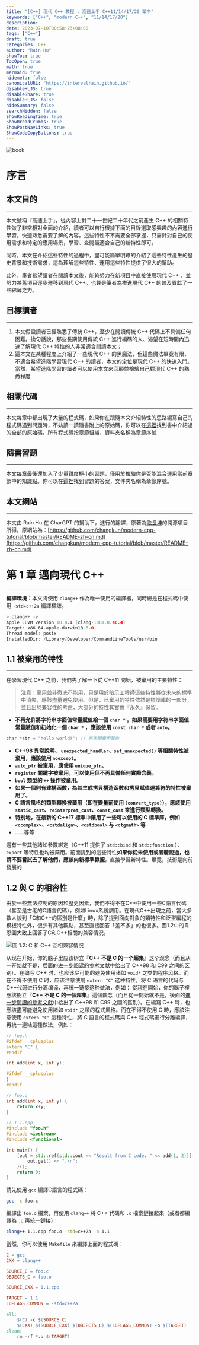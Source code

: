 ```yaml
---
title: "[C++] 現代 C++ 教程 : 高速上手 C++11/14/17/20 繁中"
keywords: ["C++", "modern C++", "11/14/17/20"]
description:
date: 2023-07-10T00:58:23+08:00
tags: ["C++"]
draft: true
Categories: C++
author: "Rain Hu"
showToc: true
TocOpen: true
math: true
mermaid: true
hidemeta: false
canonicalURL: "https://intervalrain.github.io/"
disableHLJS: true
disableShare: true
disableHLJS: false
hideSummary: false
searchHidden: false
ShowReadingTime: true
ShowBreadCrumbs: true
ShowPostNavLinks: true
ShowCodeCopyButtons: true
---
```

![book](https://github.com/changkun/modern-cpp-tutorial/raw/master/assets/cover-2nd.png)
# 序言
## 本文目的
---
本文號稱『高速上手』，從內容上對二十一世紀二十年代之前產生 C++ 的相關特性做了非常相對全面的介紹，讀者可以自行根據下面的目錄選取感興趣的內容進行學習，快速熟悉需要了解的內容。這些特性不不需要全部掌握，只需針對自己的使用需求和特定的應用場景，學習、查閱最適合自己的新特性即可。  

同時，本文在介紹這些特性的過程中，盡可能簡單明瞭的介紹了這些特性產生的歷史背景和技術需求，這為理解這些特性、運用這些特性提供了很大的幫助。  

此外，筆者希望讀者在閱讀本文後，能夠努力在新項目中直接使用現代 C++ ，並努力將舊項目逐步遷移到現代 C++。也算是筆者為推進現代 C++ 的普及貢獻了一些綿薄之力。
## 目標讀者
---
1. 本文假設讀者已經熟悉了傳統 C++，至少在閱讀傳統 C++ 代碼上不具備任何困難。換句話說，那些長期使用傳統 C++ 進行編碼的人、渴望在短時間內迅速了解現代 C++ 特性的人非常適合閱讀本文；
2. 這本文在某種程度上介紹了一些現代 C++ 的黑魔法，但這些魔法畢竟有限，不適合希望進階學習現代 C++ 的讀者，本文的定位是現代 C++ 的快速入門。當然，希望進階學習的讀者可以使用本文來回顧並檢驗自己對現代 C++ 的熟悉程度


## 相關代碼
---
本文每章中都出現了大量的程式碼，如果你在跟隨本文介紹特性的思路編寫自己的程式碼遇到問題時，不妨讀一讀隨書附上的原始碼，你可以在[這裡](https://github.com/changkun/modern-cpp-tutorial/blob/master/code)找到書中介紹過的全部的原始碼，所有程式碼按章節組織，資料夾名稱為章節序號

## 隨書習題
---
本文每章最後還加入了少量難度極小的習題，僅用於檢驗你是否能混合運用當前章節中的知識點。你可以在[這裡](https://github.com/changkun/modern-cpp-tutorial/blob/master/exercises)找到習題的答案，文件夾名稱為章節序號。

## 本文網站
---
本文由 Rain Hu 在 CharGPT 的幫助下，進行的翻譯，原著為[歐長坤](https://github.com/changkun)的開源項目所得，原網站為：[https://github.com/changkun/modern-cpp-tutorial/blob/master/README-zh-cn.md](https://github.com/changkun/modern-cpp-tutorial/blob/master/README-zh-cn.md)

# 第 1 章 邁向現代 C++
---
**編譯環境**：本文將使用 `clang++` 作為唯一使用的編譯器，同時總是在程式碼中使用 `-std=c++2a` 編譯標誌。
```Cpp
> clang++ -v
Apple LLVM version 10.0.1 (clang-1001.0.46.4)
Target: x86_64-apple-darwin18.6.0
Thread model: posix
InstalledDir: /Library/Developer/CommandLineTools/usr/bin
```
## 1.1 被棄用的特性
---
在學習現代 C++ 之前，我們先了解一下從 C++11 開始，被棄用的主要特性：
> 注意：棄用並非徹底不能用，只是用於暗示工程師這些特性將從未來的標準中消失，應該盡量避免使用。但是，已棄用的特性依然是標準庫的一部分，並且出於兼容性的考慮，大部分的特性其實會『永久』保留。

- **不再允許將字符串字面值常量賦值給一個 `char *` 。如果需要用字符串字面值常量賦值和初始化一個 `char *` ，應該使用 `const char *` 或者 `auto`。**

```cpp
char *str = "hello world!"; // 將出現棄用警告
```

- **C++98 異常說明、 `unexpected_handler`、`set_unexpected()` 等相關特性被棄用，應該使用 `noexcept`。**
- **`auto_ptr` 被棄用，應使用 `unique_ptr`。**
- **`register` 關鍵字被棄用，可以使用但不再具備任何實際含義。**
- **`bool` 類型的 `++` 操作被棄用。**
- **如果一個則有建構函數，為其生成拷貝構造函數和拷貝賦值運算符的特性被棄用了。**
- **C 語言風格的類型轉換被棄用（即在變量前使用 `(convert_type)`），應該使用 `static_cast`、`reinterpret_cast`、`const_cast` 來進行類型轉換。**
- **特别地，在最新的 C++17 標準中棄用了一些可以使用的 C 標準庫，例如 `<ccomplex>`、`<cstdalign>`、`<cstdbool>` 与 `<ctgmath>` 等**
- ……等等

還有一些其他諸如參數綁定（C++11 提供了 `std::bind` 和 `std::function` ）、 `export` 等特性也均被棄用。前面提到的這些特性**如果你從未使用或者聽說過，也請不要嘗試去了解他們，應該向新標準靠攏**，直接學習新特性。畢竟，技術是向前發展的

## 1.2 與 C 的相容性

由於一些無法控制的原因和歷史因素，我們不得不在C++中使用一些C語言代碼（甚至是古老的C語言代碼），例如Linux系統調用。在現代C++出現之前，當大多數人談到「C和C++的區別是什麼」時，除了提到面向對象的類特性和泛型編程的模板特性外，很少有其他觀點，甚至直接回答「差不多」的也很多。圖1.2中的韋恩圖大致上回答了C和C++相關的兼容情況。

![圖 1.2: C 和 C++ 互相兼容情况](https://github.com/changkun/modern-cpp-tutorial/raw/master/assets/figures/comparison.png)

从现在开始，你的脑子里应该树立『**C++ 不是 C 的一个超集**』这个观念（而且从一开始就不是，后面的[进一步阅读的参考文献](#进一步阅读的参考文献)中给出了 C++98 和 C99 之间的区别）。在编写 C++ 时，也应该尽可能的避免使用诸如 `void*` 之类的程序风格。而在不得不使用 C 时，应该注意使用 `extern "C"` 这种特性，将 C 语言的代码与 C++代码进行分离编译，再统一链接这种做法，例如：
從現在開始，你的腦子裡應該樹立『**C++ 不是 C 的一個超集**』這個觀念（而且從一開始就不是，後面的[進一步閱讀的參考文獻](#進一步閱讀的參考文獻)中給出了 C++98 和 C99 之間的區別）。在編寫 C++ 時，也應該盡可能避免使用諸如 `void*` 之類的程式風格。而在不得不使用 C 時，應該注意使用 `extern "C"` 這種特性，將 C 語言的程式碼與 C++ 程式碼進行分離編譯，再統一連結這種做法，例如：

```cpp
// foo.h
#ifdef __cplusplus
extern "C" {
#endif

int add(int x, int y);

#ifdef __cplusplus
}
#endif

// foo.c
int add(int x, int y) {
    return x+y;
}

// 1.1.cpp
#include "foo.h"
#include <iostream>
#include <functional>

int main() {
    [out = std::ref(std::cout << "Result from C code: " << add(1, 2))](){
        out.get() << ".\n";
    }();
    return 0;
}
```

請先使用 `gcc` 編譯C語言的程式碼：

```bash
gcc -c foo.c
```

編譯出 `foo.o` 檔案，再使用 `clang++` 將 C++ 代碼和 `.o` 檔案鏈接起來（或者都編譯為 `.o` 再統一鏈接）：

```bash
clang++ 1.1.cpp foo.o -std=c++2a -o 1.1
```

當然，你可以使用 `Makefile` 來編譯上面的程式碼：

```makefile
C = gcc
CXX = clang++

SOURCE_C = foo.c
OBJECTS_C = foo.o

SOURCE_CXX = 1.1.cpp

TARGET = 1.1
LDFLAGS_COMMON = -std=c++2a

all:
	$(C) -c $(SOURCE_C)
	$(CXX) $(SOURCE_CXX) $(OBJECTS_C) $(LDFLAGS_COMMON) -o $(TARGET)
clean:
	rm -rf *.o $(TARGET)
```
